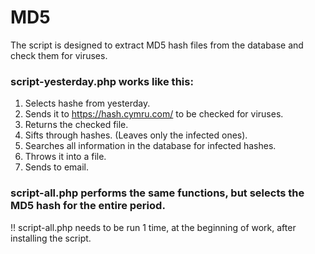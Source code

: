 # MD5

The script is designed to extract MD5 hash files from the database and check them for viruses.

### script-yesterday.php works like this:

1. Selects hashe from yesterday.
2. Sends it to https://hash.cymru.com/ to be checked for viruses.
3. Returns the checked file.
4. Sifts through hashes. (Leaves only the infected ones).
5. Searches all information in the database for infected hashes.
6. Throws it into a file.
7. Sends to email.

### script-all.php performs the same functions, but selects the MD5 hash for the entire period.

!! script-all.php needs to be run 1 time, at the beginning of work, after installing the script.

